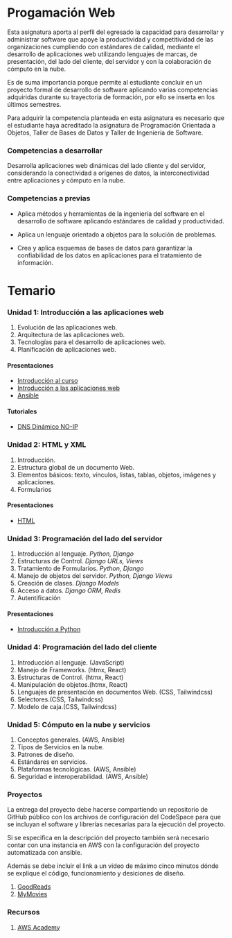 # Progamación Web
Esta asignatura aporta al perfil del egresado la capacidad para desarrollar y administrar software que
apoye la productividad y competitividad de las organizaciones cumpliendo con estándares de
calidad, mediante el desarrollo de aplicaciones web utilizando lenguajes de marcas, de presentación,
del lado del cliente, del servidor y con la colaboración de cómputo en la nube.

Es de suma importancia porque permite al estudiante concluir en un proyecto formal de desarrollo
de software aplicando varias competencias adquiridas durante su trayectoria de formación, por ello
se inserta en los últimos semestres.

Para adquirir la competencia planteada en esta asignatura es necesario que el estudiante haya
acreditado la asignatura de Programación Orientada a Objetos, Taller de Bases de Datos y Taller de
Ingeniería de Software.

### Competencias a desarrollar
Desarrolla aplicaciones web dinámicas del lado cliente y del servidor, considerando la conectividad
a orígenes de datos, la interconectividad entre aplicaciones y cómputo en la nube.


### Competencias a previas
* Aplica métodos y herramientas de la ingeniería del software en el desarrollo de software aplicando
estándares de calidad y productividad.

* Aplica un lenguaje orientado a objetos para la solución de problemas.

* Crea y aplica esquemas de bases de datos para garantizar la confiabilidad de los datos en
aplicaciones para el tratamiento de información.

# Temario
### Unidad 1: Introducción a las aplicaciones web
1. Evolución de las aplicaciones web.
2. Arquitectura de las aplicaciones web.
3. Tecnologías para el desarrollo de aplicaciones web.
4. Planificación de aplicaciones web.
#### Presentaciones
* [Introducción al curso](Presentaciones/Presentacion.pdf)
* [Introducción a las aplicaciones web](Presentaciones/IntroWebApps.pdf)
* [Ansible](Presentaciones/ProgWeb-Ansible.pdf)
#### Tutoriales
* [DNS Dinámico NO-IP](Tutoriales/NOIP.md)

### Unidad 2: HTML y XML 
1. Introducción.
2. Estructura global de un documento Web.
3. Elementos básicos: texto, vínculos, listas, tablas, objetos, imágenes y aplicaciones.
4. Formularios
#### Presentaciones
* [HTML](Presentaciones/HTML.pdf)

### Unidad 3: Programación del lado del servidor
1. Introducción al lenguaje. *Python, Django*
2. Estructuras de Control. *Django URLs, Views* 
3. Tratamiento de Formularios. *Python, Django*
4. Manejo de objetos del servidor. *Python, Django Views*
5. Creación de clases. *Django Models*
6. Acceso a datos. *Django ORM, Redis*
7. Autentificación
#### Presentaciones
* [Introducción a Python](Presentaciones/PythonIntro.pdf)

### Unidad 4: Programación del lado del cliente
1. Introducción al lenguaje. (JavaScript)
2. Manejo de Frameworks. (htmx, React) 
3. Estructuras de Control. (htmx, React)
4. Manipulación de objetos.(htmx, React)
5. Lenguajes de presentación en documentos Web. (CSS, Tailwindcss)
6. Selectores.(CSS, Tailwindcss)
7. Modelo de caja.(CSS, Tailwindcss)

### Unidad 5: Cómputo en la nube y servicios
1. Conceptos generales. (AWS, Ansible)
2. Tipos de Servicios en la nube.
3. Patrones de diseño.
4. Estándares en servicios.
5. Plataformas tecnológicas. (AWS, Ansible)
6. Seguridad e interoperabilidad. (AWS, Ansible)

### Proyectos

La entrega del proyecto debe hacerse compartiendo un repositorio
de GitHub público con los archivos de configuración del CodeSpace 
para que se incluyan el software y librerías necesarias para la 
ejecución del proyecto. 

Si se especifica en la descripción del proyecto también será 
necesario contar con una instancia en AWS con la configuración del
proyecto automatizada con ansible.

Además se debe incluir el link a un video de máximo cinco minutos
dónde se explique el código, funcionamiento y desiciones de diseño.

1. [GoodReads](https://github.com/mariosky/GoodReads)
1. [MyMovies](https://github.com/mariosky/MyMovies)
   
### Recursos

1. [AWS Academy](https://awsacademy.instructure.com/)
